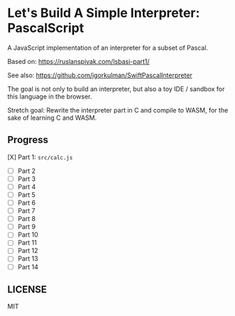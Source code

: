# Let's Build A Simple Interpreter: PascalScript

A JavaScript implementation of an interpreter for a subset of Pascal.

Based on:
https://ruslanspivak.com/lsbasi-part1/

See also:
https://github.com/igorkulman/SwiftPascalInterpreter

The goal is not only to build an interpreter, but also a toy IDE / sandbox for this language in the browser.

Stretch goal: Rewrite the interpreter part in C and compile to WASM, for the sake of learning C and WASM.

## Progress

[X] Part 1: `src/calc.js`
- [ ] Part 2
- [ ] Part 3
- [ ] Part 4
- [ ] Part 5
- [ ] Part 6
- [ ] Part 7
- [ ] Part 8
- [ ] Part 9
- [ ] Part 10
- [ ] Part 11
- [ ] Part 12
- [ ] Part 13
- [ ] Part 14

## LICENSE
MIT
